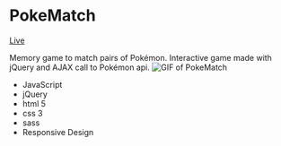 # PokeMatch
[Live](https://vt1022.github.io/pokematch/)

Memory game to match pairs of Pokémon. Interactive game made with jQuery and AJAX call to Pokémon api.
![GIF of PokeMatch](https://i.imgur.com/R7PpOHA.gif)
* JavaScript
* jQuery
* html 5
* css 3
* sass
* Responsive Design
